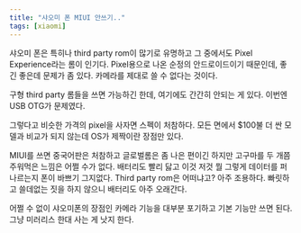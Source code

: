 ```yaml
---
title: "샤오미 폰 MIUI 안쓰기.."
tags: [xiaomi]
---
```


샤오미 폰은 특히나 third party rom이 많기로 유명하고 그 중에서도 Pixel Experience라는 롬이 인기다. Pixel용으로 나온 순정의 안드로이드이기 때문인데, 좋긴 좋은데 문제가 좀 있다. 카메라를 제대로 쓸 수 없다는 것이다.

구형 third party 롬들을 쓰면 가능하긴 한데, 여기에도 간간히 안되는 게 있다. 이번엔 USB OTG가 문제였다. 

그렇다고 비슷한 가격의 pixel을 사자면 스펙이 처참하다. 모든 면에서 $100불 더 싼 모델과 비교가 되지 않는데 OS가 제짝이란 장점만 있다.

MIUI를 쓰면 중국어판은 처참하고 글로벌롬은 좀 나은 편이긴 하지만 고구마를 두 개쯤 주워먹은 느낌은 어쩔 수가 없다. 배터리도 빨리 닳고 이것 저것 뭘 그렇게 데이터를 퍼나르는지 폰이 바쁘기 그지없다. Third party rom은 어떠냐고? 아주 조용하다. 빠릿하고 쓸데없는 짓을 하지 않으니 배터리도 아주 오래간다.

어쩔 수 없이 샤오미폰의 장점인 카메라 기능을 대부분 포기하고 기본 기능만 쓰면 된다. 그냥 미러리스 한대 사는 게 낫지 한다.

